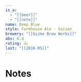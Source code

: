 ```yaml
---
is_a:
  - "[[beer]]"
  - "[[note]]"
name: Deep Blue
style: Farmhouse Ale - Saison
brewery: "[[Gizmo Brew Works]]"
abv: 6.4
rating: 👍
last: "[[2016-05]]"
---
```

# Notes

